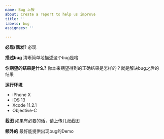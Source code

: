 ```yaml
---
name: Bug 上报
about: Create a report to help us improve
title: ''
labels: bug
assignees: ''

---
```


**必现/偶发?**
必现

**描述bug**
清晰简单地描述这个bug是啥

**你期望的结果是什么?**
你本来期望得到的正确结果是怎样的？就是解决bug之后的结果

**运行环境**
 - iPhone X
 - iOS 13
 - Xcode 11.2.1
 - Objective-C

**截图**
如果有必要的话，请上传几张截图

**额外的**
最好能提供出现bug的Demo
